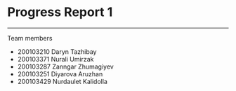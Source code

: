 #   Progress Report 1

---
Team members
- 200103210 Daryn Tazhibay
- 200103371 Nurali Umirzak
- 200103287 Zanngar Zhumagiyev 
- 200103251 Diyarova Aruzhan
- 200103429 Nurdaulet Kalidolla